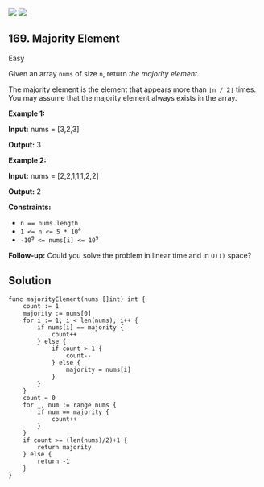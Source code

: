 [![](https://img.shields.io/github/stars/LeetCode-Top-Interview-150/LeetCode-Top-Interview-150?label=Stars&style=flat-square)](https://github.com/LeetCode-Top-Interview-150/LeetCode-Top-Interview-150)
[![](https://img.shields.io/github/forks/LeetCode-Top-Interview-150/LeetCode-Top-Interview-150?label=Fork%20me%20on%20GitHub%20&style=flat-square)](https://github.com/LeetCode-Top-Interview-150/LeetCode-Top-Interview-150/fork)

## 169\. Majority Element

Easy

Given an array `nums` of size `n`, return _the majority element_.

The majority element is the element that appears more than `⌊n / 2⌋` times. You may assume that the majority element always exists in the array.

**Example 1:**

**Input:** nums = [3,2,3]

**Output:** 3

**Example 2:**

**Input:** nums = [2,2,1,1,1,2,2]

**Output:** 2

**Constraints:**

*   `n == nums.length`
*   <code>1 <= n <= 5 * 10<sup>4</sup></code>
*   <code>-10<sup>9</sup> <= nums[i] <= 10<sup>9</sup></code>

**Follow-up:** Could you solve the problem in linear time and in `O(1)` space?

## Solution

```golang
func majorityElement(nums []int) int {
	count := 1
	majority := nums[0]
	for i := 1; i < len(nums); i++ {
		if nums[i] == majority {
			count++
		} else {
			if count > 1 {
				count--
			} else {
				majority = nums[i]
			}
		}
	}
	count = 0
	for _, num := range nums {
		if num == majority {
			count++
		}
	}
	if count >= (len(nums)/2)+1 {
		return majority
	} else {
		return -1
	}
}
```